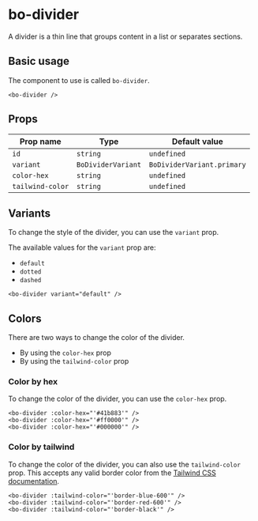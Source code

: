 <script setup>
import { BoDivider, BoDividerVariant } from '@/components/bo_divider';
</script>

# bo-divider

A divider is a thin line that groups content in a list or separates sections.

<bo-divider />

## Basic usage

The component to use is called `bo-divider`.

```vue
<bo-divider />
```

## Props

| Prop name        | Type               | Default value              |
| ---------------- | ------------------ | -------------------------- |
| `id`             | `string`           | `undefined`                |
| `variant`        | `BoDividerVariant` | `BoDividerVariant.primary` |
| `color-hex`      | `string`           | `undefined`                |
| `tailwind-color` | `string`           | `undefined`                |

## Variants

To change the style of the divider, you can use the `variant` prop.

The available values for the `variant` prop are:

- `default`
- `dotted`
- `dashed`

<div class="flex flex-col gap-2">
    <bo-divider :variant="BoDividerVariant.default" />
    <bo-divider :variant="BoDividerVariant.dotted" />
    <bo-divider :variant="BoDividerVariant.dashed" />
</div>

```vue
<bo-divider variant="default" />
```

## Colors

There are two ways to change the color of the divider.

- By using the `color-hex` prop
- By using the `tailwind-color` prop

### Color by hex

To change the color of the divider, you can use the `color-hex` prop.

<div class="flex flex-col gap-2">
    <bo-divider :color-hex="'#41b883'" />
    <bo-divider :color-hex="'#ff0000'" />
    <bo-divider :color-hex="'#000000'" />
</div>

```vue
<bo-divider :color-hex="'#41b883'" />
<bo-divider :color-hex="'#ff0000'" />
<bo-divider :color-hex="'#000000'" />
```

### Color by tailwind

To change the color of the divider, you can also use the `tailwind-color` prop. This accepts any valid border color from the [Tailwind CSS documentation](https://tailwindcss.com/docs/border-color).

<div class="flex flex-col gap-2">
    <bo-divider :tailwind-color="'border-blue-600'" />
    <bo-divider :tailwind-color="'border-red-600'" />
    <bo-divider :tailwind-color="'border-black'" />
</div>

```vue
<bo-divider :tailwind-color="'border-blue-600'" />
<bo-divider :tailwind-color="'border-red-600'" />
<bo-divider :tailwind-color="'border-black'" />
```
